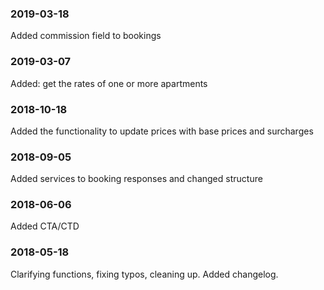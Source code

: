 ### 2019-03-18

Added commission field to bookings

### 2019-03-07

Added: get the rates of one or more apartments

### 2018-10-18

Added the functionality to update prices with base prices and surcharges

### 2018-09-05

Added services to booking responses and changed structure

### 2018-06-06

Added CTA/CTD

### 2018-05-18

Clarifying functions, fixing typos, cleaning up. Added changelog.
